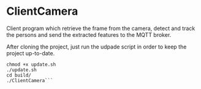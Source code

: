 ClientCamera
============

Client program which retrieve the frame from the camera, detect and track the persons and send the extracted features to the MQTT broker.

After cloning the project, just run the udpade script in order to keep the project up-to-date.

```
chmod +x update.sh
./update.sh
cd build/
./ClientCamera```
